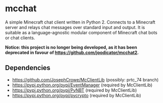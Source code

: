 mcchat
======

A simple Minecraft chat client written in Python 2. Connects to a Minecraft
server and relays chat messages over standard input and output. It is suitable
as a language-agnostic modular component of Minecraft chat bots or chat clients.

**Notice: this project is no longer being developed, as it has been deprecated in favour of https://github.com/joodicator/mcchat2.**

Dependencies
------------

- https://github.com/JosephCrowe/McClientLib (possibly: prtc_74 branch)
- https://pypi.python.org/pypi/EventManager (required by McClientLib)
- https://pypi.python.org/pypi/PyNBT (required by McClientLib)
- https://pypi.python.org/pypi/pycrypto (required by McClientLib)
